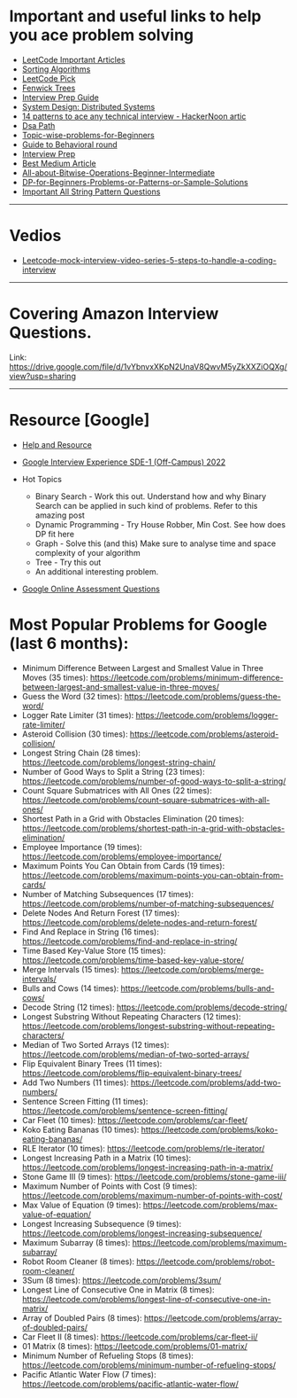 # Important and useful links to help you ace problem solving

* [LeetCode Important Articles](https://leetcode.com/discuss/general-discussion/665604/Important-and-Useful-links-from-all-over-the-LeetCode)
* [Sorting Algorithms](https://leetcode.com/discuss/general-discussion/1091763/must-do-all-required-sorting-algorithms-complete-guide)
* [LeetCode Pick](https://leetcode.com/discuss/general-discussion/1041234/become-leetcodes-pick-win-leetcoins-and-leetcode-goodies)
* [Fenwick Trees](https://leetcode.com/discuss/general-discussion/1093346/introduction-to-fenwick-treebinary-indexed-treebit)
* [Interview Prep Guide](https://leetcode.com/discuss/interview-question/1098600/topics-which-you-cant-skip-interview-preparation-study-plan-using-leetcode)
* [System Design: Distributed Systems](https://leetcode.com/discuss/general-discussion/1105898/system-design-introduction-to-distributed-systems-designing-a-highly-available-system)
* [14 patterns to ace any technical interview - HackerNoon artic](https://leetcode.com/discuss/general-discussion/1105898/system-design-introduction-to-distributed-systems-designing-a-highly-available-system)
* [Dsa Path](https://leetcode.com/discuss/interview-experience/1264757/microsoft-github-fb-etc-interview-preparation-journeystrategy)
* [Topic-wise-problems-for-Beginners](https://leetcode.com/discuss/career/448024/Topic-wise-problems-for-Beginners)
* [Guide to Behavioral round](https://leetcode.com/discuss/interview-question/1729926/a-guide-for-behavioral-round)
* [Interview Prep](https://leetcode.com/discuss/study-guide/1691931/beginners-guide-on-interview-preparation)
* [Best Medium Article](https://automationhacks.medium.com/how-i-got-that-job-at-meta-72151625560a)
* [All-about-Bitwise-Operations-Beginner-Intermediate](https://leetcode.com/discuss/general-discussion/1073221/All-about-Bitwise-Operations-Beginner-Intermediate)
* [DP-for-Beginners-Problems-or-Patterns-or-Sample-Solutions](https://leetcode.com/tag/dynamic-programming/discuss/662866/DP-for-Beginners-Problems-or-Patterns-or-Sample-Solutions)
* [Important All String Pattern Questions](https://leetcode.com/discuss/interview-question/2001789/Collections-of-Important-String-questions-Pattern)

___

# Vedios
* [Leetcode-mock-interview-video-series-5-steps-to-handle-a-coding-interview](https://leetcode.com/discuss/study-guide/1293297/mock-interview-video-series-5-steps-to-handle-a-coding-interview)

---
# Covering Amazon Interview Questions.

Link: https://drive.google.com/file/d/1vYbnvxXKpN2UnaV8QwvM5yZkXXZiOQXg/view?usp=sharing

---
# Resource [Google]

* [Help and Resource](https://medium.com/nerd-for-tech/googles-interview-preparation-routine-be6647910a5b)
* [Google Interview Experience SDE-1 (Off-Campus) 2022](https://www.geeksforgeeks.org/google-interview-experience-sde-1-off-campus-2022/)
* Hot Topics
   - Binary Search - Work this out. Understand how and why Binary Search can be applied in such kind of problems. Refer to this amazing post
   - Dynamic Programming - Try House Robber, Min Cost. See how does DP fit here
   - Graph - Solve this (and this) Make sure to analyse time and space complexity of your algorithm
   - Tree - Try this out
   - An additional interesting problem.

* [Google Online Assessment Questions](https://leetcode.com/discuss/interview-question/352460/Google-Online-Assessment-Questions)


# Most Popular Problems for Google (last 6 months):

 * Minimum Difference Between Largest and Smallest Value in Three Moves (35 times): https://leetcode.com/problems/minimum-difference-between-largest-and-smallest-value-in-three-moves/
 * Guess the Word (32 times): https://leetcode.com/problems/guess-the-word/
 * Logger Rate Limiter (31 times): https://leetcode.com/problems/logger-rate-limiter/ 
 * Asteroid Collision (30 times): https://leetcode.com/problems/asteroid-collision/ 
 * Longest String Chain (28 times): https://leetcode.com/problems/longest-string-chain/
 * Number of Good Ways to Split a String (23 times): https://leetcode.com/problems/number-of-good-ways-to-split-a-string/ 
 * Count Square Submatrices with All Ones (22 times): https://leetcode.com/problems/count-square-submatrices-with-all-ones/
 * Shortest Path in a Grid with Obstacles Elimination (20 times): https://leetcode.com/problems/shortest-path-in-a-grid-with-obstacles-elimination/ 
 * Employee Importance (19 times): https://leetcode.com/problems/employee-importance/ 
 * Maximum Points You Can Obtain from Cards (19 times): https://leetcode.com/problems/maximum-points-you-can-obtain-from-cards/ 
 * Number of Matching Subsequences (17 times): https://leetcode.com/problems/number-of-matching-subsequences/
 * Delete Nodes And Return Forest (17 times): https://leetcode.com/problems/delete-nodes-and-return-forest/ 
 * Find And Replace in String (16 times): https://leetcode.com/problems/find-and-replace-in-string/ 
 * Time Based Key-Value Store (15 times): https://leetcode.com/problems/time-based-key-value-store/
 * Merge Intervals (15 times): https://leetcode.com/problems/merge-intervals/ 
 * Bulls and Cows (14 times): https://leetcode.com/problems/bulls-and-cows/
 * Decode String (12 times): https://leetcode.com/problems/decode-string/ 
 * Longest Substring Without Repeating Characters (12 times): https://leetcode.com/problems/longest-substring-without-repeating-characters/
 * Median of Two Sorted Arrays (12 times): https://leetcode.com/problems/median-of-two-sorted-arrays/ 
 * Flip Equivalent Binary Trees (11 times): https://leetcode.com/problems/flip-equivalent-binary-trees/ 
 * Add Two Numbers (11 times): https://leetcode.com/problems/add-two-numbers/ 
 * Sentence Screen Fitting (11 times): https://leetcode.com/problems/sentence-screen-fitting/ 
 * Car Fleet (10 times): https://leetcode.com/problems/car-fleet/ 
 * Koko Eating Bananas (10 times): https://leetcode.com/problems/koko-eating-bananas/
 * RLE Iterator (10 times): https://leetcode.com/problems/rle-iterator/ 
 * Longest Increasing Path in a Matrix (10 times): https://leetcode.com/problems/longest-increasing-path-in-a-matrix/
 * Stone Game III (9 times): https://leetcode.com/problems/stone-game-iii/
 * Maximum Number of Points with Cost (9 times): https://leetcode.com/problems/maximum-number-of-points-with-cost/
 * Max Value of Equation (9 times): https://leetcode.com/problems/max-value-of-equation/ 
 * Longest Increasing Subsequence (9 times): https://leetcode.com/problems/longest-increasing-subsequence/ 
 * Maximum Subarray (8 times): https://leetcode.com/problems/maximum-subarray/
 *  Robot Room Cleaner (8 times): https://leetcode.com/problems/robot-room-cleaner/ 
 * 3Sum (8 times): https://leetcode.com/problems/3sum/ 
 * Longest Line of Consecutive One in Matrix (8 times): https://leetcode.com/problems/longest-line-of-consecutive-one-in-matrix/ 
 * Array of Doubled Pairs (8 times): https://leetcode.com/problems/array-of-doubled-pairs/ 
 * Car Fleet II (8 times): https://leetcode.com/problems/car-fleet-ii/ 
 * 01 Matrix (8 times): https://leetcode.com/problems/01-matrix/
 * Minimum Number of Refueling Stops (8 times): https://leetcode.com/problems/minimum-number-of-refueling-stops/
 * Pacific Atlantic Water Flow (7 times): https://leetcode.com/problems/pacific-atlantic-water-flow/




